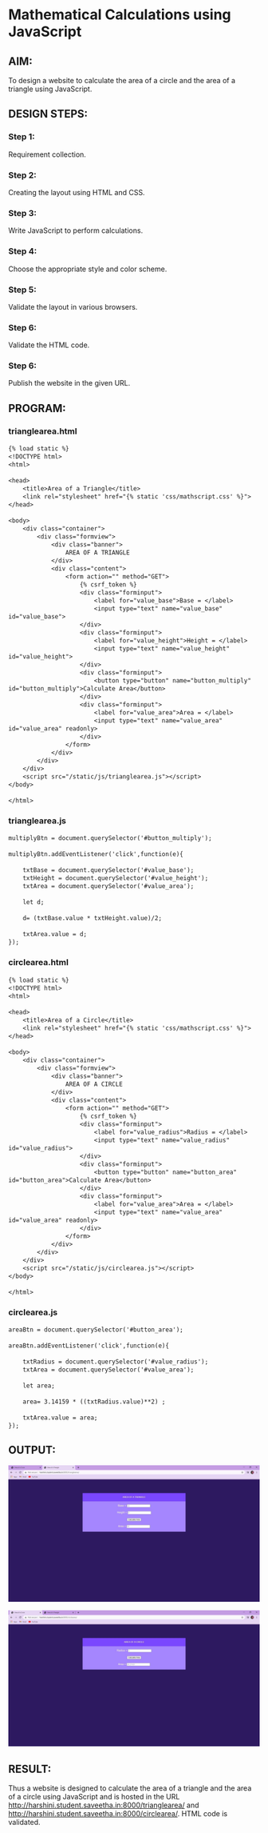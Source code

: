 # Mathematical Calculations using JavaScript
## AIM:
To design a website to calculate the area of a circle and the area of a triangle using JavaScript.

## DESIGN STEPS:
### Step 1: 
Requirement collection.
### Step 2:
Creating the layout using HTML and CSS.
### Step 3:
Write JavaScript to perform calculations.
### Step 4:
Choose the appropriate style and color scheme.
### Step 5:
Validate the layout in various browsers.
### Step 6:
Validate the HTML code.
### Step 6:
Publish the website in the given URL.


## PROGRAM:

### trianglearea.html
```
{% load static %}
<!DOCTYPE html>
<html>

<head>
    <title>Area of a Triangle</title>
    <link rel="stylesheet" href="{% static 'css/mathscript.css' %}">
</head>

<body>
    <div class="container">
        <div class="formview">
            <div class="banner">
                AREA OF A TRIANGLE
            </div>
            <div class="content">
                <form action="" method="GET">
                    {% csrf_token %}
                    <div class="forminput">
                        <label for="value_base">Base = </label>
                        <input type="text" name="value_base" id="value_base">
                    </div>
                    <div class="forminput">
                        <label for="value_height">Height = </label>
                        <input type="text" name="value_height" id="value_height">
                    </div>
                    <div class="forminput">
                        <button type="button" name="button_multiply" id="button_multiply">Calculate Area</button>
                    </div>
                    <div class="forminput">
                        <label for="value_area">Area = </label>
                        <input type="text" name="value_area" id="value_area" readonly>
                    </div>
                </form>
            </div>
        </div>
    </div>
    <script src="/static/js/trianglearea.js"></script>
</body>

</html>
```

### trianglearea.js
```
multiplyBtn = document.querySelector('#button_multiply');

multiplyBtn.addEventListener('click',function(e){
    
    txtBase = document.querySelector('#value_base');
    txtHeight = document.querySelector('#value_height');
    txtArea = document.querySelector('#value_area');

    let d;
    
    d= (txtBase.value * txtHeight.value)/2;

    txtArea.value = d;
});
```

### circlearea.html
```
{% load static %}
<!DOCTYPE html>
<html>

<head>
    <title>Area of a Circle</title>
    <link rel="stylesheet" href="{% static 'css/mathscript.css' %}">
</head>

<body>
    <div class="container">
        <div class="formview">
            <div class="banner">
                AREA OF A CIRCLE
            </div>
            <div class="content">
                <form action="" method="GET">
                    {% csrf_token %}
                    <div class="forminput">
                        <label for="value_radius">Radius = </label>
                        <input type="text" name="value_radius" id="value_radius">
                    </div>                   
                    <div class="forminput">
                        <button type="button" name="button_area" id="button_area">Calculate Area</button>
                    </div>
                    <div class="forminput">
                        <label for="value_area">Area = </label>
                        <input type="text" name="value_area" id="value_area" readonly>
                    </div>
                </form>
            </div>
        </div>
    </div>
    <script src="/static/js/circlearea.js"></script>
</body>

</html>
```

### circlearea.js
```
areaBtn = document.querySelector('#button_area');

areaBtn.addEventListener('click',function(e){
    
    txtRadius = document.querySelector('#value_radius');
    txtArea = document.querySelector('#value_area');

    let area;
    
    area= 3.14159 * ((txtRadius.value)**2) ;

    txtArea.value = area;
});
```


## OUTPUT:
![output](./static/img/o1.jpg)

![output](./static/img/o2.jpg)


## RESULT:
Thus a website is designed to calculate the area of a triangle and the area of a circle using JavaScript and is hosted in the URL http://harshini.student.saveetha.in:8000/trianglearea/ and http://harshini.student.saveetha.in:8000/circlearea/. HTML code is validated.